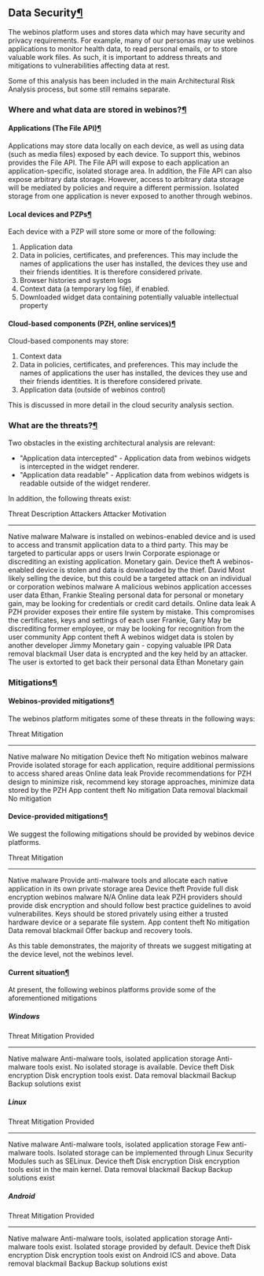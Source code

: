 Data Security[¶](#Data-Security)
--------------------------------

The webinos platform uses and stores data which may have security and
privacy requirements. For example, many of our personas may use webinos
applications to monitor health data, to read personal emails, or to
store valuable work files. As such, it is important to address threats
and mitigations to vulnerabilities affecting data at rest.

Some of this analysis has been included in the main Architectural Risk
Analysis process, but some still remains separate.

### Where and what data are stored in webinos?[¶](#Where-and-what-data-are-stored-in-webinos)

#### Applications (The File API)[¶](#Applications-The-File-API)

Applications may store data locally on each device, as well as using
data (such as media files) exposed by each device. To support this,
webinos provides the File API. The File API will expose to each
application an application-specific, isolated storage area. In addition,
the File API can also expose arbitrary data storage. However, access to
arbitrary data storage will be mediated by policies and require a
different permission. Isolated storage from one application is never
exposed to another through webinos.

#### Local devices and PZPs[¶](#Local-devices-and-PZPs)

Each device with a PZP will store some or more of the following:

1.  Application data
2.  Data in policies, certificates, and preferences. This may include
    the names of applications the user has installed, the devices they
    use and their friends identities. It is therefore considered
    private.
3.  Browser histories and system logs
4.  Context data (a temporary log file), if enabled.
5.  Downloaded widget data containing potentially valuable intellectual
    property

#### Cloud-based components (PZH, online services)[¶](#Cloud-based-components-PZH-online-services)

Cloud-based components may store:

1.  Context data
2.  Data in policies, certificates, and preferences. This may include
    the names of applications the user has installed, the devices they
    use and their friends identities. It is therefore considered
    private.
3.  Application data (outside of webinos control)

This is discussed in more detail in the cloud security analysis section.

### What are the threats?[¶](#What-are-the-threats)

Two obstacles in the existing architectural analysis are relevant:

-   "Application data intercepted" - Application data from webinos
    widgets is intercepted in the widget renderer.
-   "Application data readable" - Application data from webinos widgets
    is readable outside of the widget renderer.

In addition, the following threats exist:

  Threat                   Description                                                                                                                                                             Attackers        Attacker Motivation
  ------------------------ ----------------------------------------------------------------------------------------------------------------------------------------------------------------------- ---------------- --------------------------------------------------------------------------------------------------------------
  Native malware           Malware is installed on webinos-enabled device and is used to access and transmit application data to a third party. This may be targeted to particular apps or users   Irwin            Corporate espionage or discrediting an existing application. Monetary gain.
  Device theft             A webinos-enabled device is stolen and data is downloaded by the thief.                                                                                                 David            Most likely selling the device, but this could be a targeted attack on an individual or corporation
  webinos malware          A malicious webinos application accesses user data                                                                                                                      Ethan, Frankie   Stealing personal data for personal or monetary gain, may be looking for credentials or credit card details.
  Online data leak         A PZH provider exposes their entire file system by mistake. This compromises the certificates, keys and settings of each user                                           Frankie, Gary    May be discrediting former employee, or may be looking for recognition from the user community
  App content theft        A webinos widget data is stolen by another developer                                                                                                                    Jimmy            Monetary gain - copying valuable IPR
  Data removal blackmail   User data is encrypted and the key held by an attacker. The user is extorted to get back their personal data                                                            Ethan            Monetary gain

### Mitigations[¶](#Mitigations)

#### Webinos-provided mitigations[¶](#Webinos-provided-mitigations)

The webinos platform mitigates some of these threats in the following
ways:

  Threat                   Mitigation
  ------------------------ ----------------------------------------------------------------------------------------------------------------------------
  Native malware           No mitigation
  Device theft             No mitigation
  webinos malware          Provide isolated storage for each application, require additional permissions to access shared areas
  Online data leak         Provide recommendations for PZH design to minimize risk, recommend key storage approaches, minimize data stored by the PZH
  App content theft        No mitigation
  Data removal blackmail   No mitigation

#### Device-provided mitigations[¶](#Device-provided-mitigations)

We suggest the following mitigations should be provided by webinos
device platforms.

  Threat                   Mitigation
  ------------------------ --------------------------------------------------------------------------------------------------------------------------------------------------------------------------------------------------------------------
  Native malware           Provide anti-malware tools and allocate each native application in its own private storage area
  Device theft             Provide full disk encryption
  webinos malware          N/A
  Online data leak         PZH providers should provide disk encryption and should follow best practice guidelines to avoid vulnerabilites. Keys should be stored privately using either a trusted hardware device or a separate file system.
  App content theft        No mitigation
  Data removal blackmail   Offer backup and recovery tools.

As this table demonstrates, the majority of threats we suggest
mitigating at the device level, not the webinos level.

#### Current situation[¶](#Current-situation)

At present, the following webinos platforms provide some of the
aforementioned mitigations

##### Windows

  Threat                   Mitigation                                         Provided
  ------------------------ -------------------------------------------------- -------------------------------------------------------------
  Native malware           Anti-malware tools, isolated application storage   Anti-malware tools exist. No isolated storage is available.
  Device theft             Disk encryption                                    Disk encryption tools exist.
  Data removal blackmail   Backup                                             Backup solutions exist

##### Linux

  Threat                   Mitigation                                         Provided
  ------------------------ -------------------------------------------------- -------------------------------------------------------------------------------------------------------------
  Native malware           Anti-malware tools, isolated application storage   Few anti-malware tools. Isolated storage can be implemented through Linux Security Modules such as SELinux.
  Device theft             Disk encryption                                    Disk encryption tools exist in the main kernel.
  Data removal blackmail   Backup                                             Backup solutions exist

##### Android

  Threat                   Mitigation                                         Provided
  ------------------------ -------------------------------------------------- -----------------------------------------------------------------
  Native malware           Anti-malware tools, isolated application storage   Anti-malware tools exist. Isolated storage provided by default.
  Device theft             Disk encryption                                    Disk encryption tools exist on Android ICS and above.
  Data removal blackmail   Backup                                             Backup solutions exist



